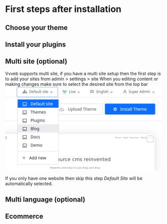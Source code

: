 # First steps after installation


## Choose your theme

## Install your plugins

## Multi site (optional)
Vvveb supports multi site, if you have a multi site setup then the first step is to add your sites from admin > settings > site
When you editing content or making changes make sure to select the desired site from the top bar [![Vvveb Install Screen Database](multi-site.png)](https://www.vvveb.com/tinyphpmarkdown.mkv)

If you only have one website then skip this step *Default Site* will be automatically selected.
 

## Multi language (optional)

## Ecommerce

